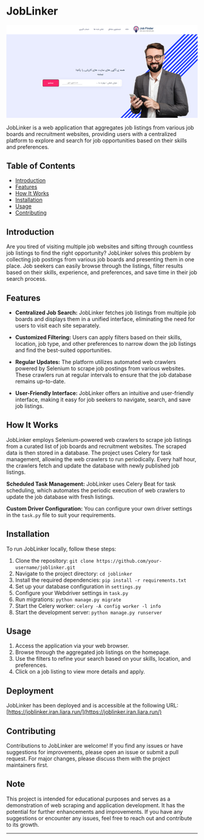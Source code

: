 # JobLinker

<div>
  <img src="https://github.com/Erfan4708/JobLinker/blob/main/static/joblinker.png" alt="JobLinker Header Image">
</div>

JobLinker is a web application that aggregates job listings from various job boards and recruitment websites, providing users with a centralized platform to explore and search for job opportunities based on their skills and preferences.

## Table of Contents

- [Introduction](#introduction)
- [Features](#features)
- [How It Works](#how-it-works)
- [Installation](#installation)
- [Usage](#usage)
- [Contributing](#contributing)

## Introduction

Are you tired of visiting multiple job websites and sifting through countless job listings to find the right opportunity? JobLinker solves this problem by collecting job postings from various job boards and presenting them in one place. Job seekers can easily browse through the listings, filter results based on their skills, experience, and preferences, and save time in their job search process.

## Features

- **Centralized Job Search:** JobLinker fetches job listings from multiple job boards and displays them in a unified interface, eliminating the need for users to visit each site separately.

- **Customized Filtering:** Users can apply filters based on their skills, location, job type, and other preferences to narrow down the job listings and find the best-suited opportunities.

- **Regular Updates:** The platform utilizes automated web crawlers powered by Selenium to scrape job postings from various websites. These crawlers run at regular intervals to ensure that the job database remains up-to-date.

- **User-Friendly Interface:** JobLinker offers an intuitive and user-friendly interface, making it easy for job seekers to navigate, search, and save job listings.

## How It Works

JobLinker employs Selenium-powered web crawlers to scrape job listings from a curated list of job boards and recruitment websites. The scraped data is then stored in a database. The project uses Celery for task management, allowing the web crawlers to run periodically. Every half hour, the crawlers fetch and update the database with newly published job listings.

**Scheduled Task Management:** JobLinker uses Celery Beat for task scheduling, which automates the periodic execution of web crawlers to update the job database with fresh listings.

**Custom Driver Configuration:** You can configure your own driver settings in the `task.py` file to suit your requirements.

## Installation

To run JobLinker locally, follow these steps:

1. Clone the repository: `git clone https://github.com/your-username/joblinker.git`
2. Navigate to the project directory: `cd joblinker`
3. Install the required dependencies: `pip install -r requirements.txt`
4. Set up your database configuration in `settings.py`
5. Configure your Webdriver settings in `task.py`
6. Run migrations: `python manage.py migrate`
7. Start the Celery worker: `celery -A config worker -l info`
8. Start the development server: `python manage.py runserver`

## Usage

1. Access the application via your web browser.
2. Browse through the aggregated job listings on the homepage.
3. Use the filters to refine your search based on your skills, location, and preferences.
4. Click on a job listing to view more details and apply.

## Deployment

JobLinker has been deployed and is accessible at the following URL:
[https://joblinker.iran.liara.run/](https://joblinker.iran.liara.run/)

## Contributing

Contributions to JobLinker are welcome! If you find any issues or have suggestions for improvements, please open an issue or submit a pull request. For major changes, please discuss them with the project maintainers first.


## Note

This project is intended for educational purposes and serves as a demonstration of web scraping and application development. It has the potential for further enhancements and improvements. If you have any suggestions or encounter any issues, feel free to reach out and contribute to its growth.

---
